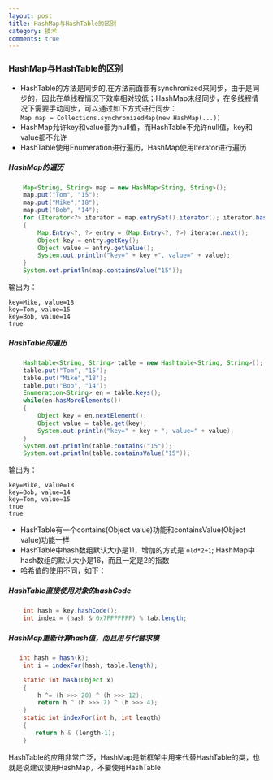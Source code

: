 ```yaml
---
layout: post
title: HashMap与HashTable的区别 
category: 技术
comments: true
---
```


### HashMap与HashTable的区别

* HashTable的方法是同步的,在方法前面都有synchronized来同步，由于是同步的，因此在单线程情况下效率相对较低；HashMap未经同步，在多线程情况下需要手动同步，可以通过如下方式进行同步：   
`Map map = Collections.synchronizedMap(new HashMap(...))`   
* HashMap允许key和value都为null值，而HashTable不允许null值，key和value都不允许   
* HashTable使用Enumeration进行遍历，HashMap使用Iterator进行遍历
##### HashMap的遍历

```java
    Map<String, String> map = new HashMap<String, String>();
    map.put("Tom", "15");  
    map.put("Mike","18");  
    map.put("Bob", "14");
    for (Iterator<?> iterator = map.entrySet().iterator(); iterator.hasNext();)
    {
        Map.Entry<?, ?> entry = (Map.Entry<?, ?>) iterator.next();
        Object key = entry.getKey();
        Object value = entry.getValue();			
        System.out.println("key=" + key +", value=" + value);
    }	
    System.out.println(map.containsValue("15"));
```

输出为： 
  
```
key=Mike, value=18
key=Tom, value=15
key=Bob, value=14
true
```

##### HashTable的遍历

```java   
    Hashtable<String, String> table = new Hashtable<String, String>();  
    table.put("Tom", "15");  
    table.put("Mike","18");  
    table.put("Bob", "14");  
    Enumeration<String> en = table.keys();  
    while(en.hasMoreElements())
    {  
        Object key = en.nextElement();  
        Object value = table.get(key);  
        System.out.println("key=" + key + ", value=" + value);  
    }  
    System.out.println(table.contains("15"));
    System.out.println(table.containsValue("15"));
```

输出为：

```
key=Mike, value=18
key=Bob, value=14
key=Tom, value=15
true
true

```   
* HashTable有一个contains(Object value)功能和containsValue(Object value)功能一样   
* HashTable中hash数组默认大小是11，增加的方式是 `old*2+1`; HashMap中hash数组的默认大小是16，而且一定是2的指数   
* 哈希值的使用不同，如下：
##### HashTable直接使用对象的hashCode  
 
```java
    int hash = key.hashCode();
    int index = (hash & 0x7FFFFFFF) % tab.length;
```

##### HashMap重新计算hash值，而且用与代替求模

```java   
   int hash = hash(k);
    int i = indexFor(hash, table.length);

    static int hash(Object x)
    {
        h ^= (h >>> 20) ^ (h >>> 12);
        return h ^ (h >>> 7) ^ (h >>> 4);
    }
    static int indexFor(int h, int length) 
    {
　　    return h & (length-1);
    }
```

HashTable的应用非常广泛，HashMap是新框架中用来代替HashTable的类，也就是说建议使用HashMap，不要使用HashTable